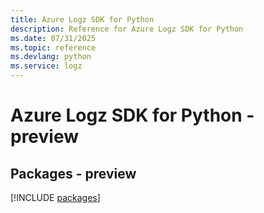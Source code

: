 ```yaml
---
title: Azure Logz SDK for Python
description: Reference for Azure Logz SDK for Python
ms.date: 07/31/2025
ms.topic: reference
ms.devlang: python
ms.service: logz
---
```

# Azure Logz SDK for Python - preview
## Packages - preview
[!INCLUDE [packages](logz-index.md)]